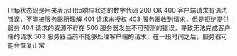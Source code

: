 Http状态码是用来表示Http响应状态的数字代码
200 OK 
400 客户端请求有语法错误，不能被服务器所理解
401 请求未授权
403 服务器收到请求，但是拒绝提供服务
404 请求的资源不存在
500 服务器发生不可预测的错误，导致无法完成客户端的请求
503 服务器当前不能够处理客户端的请求，在一段时间之后，服务器可能会恢复正常
